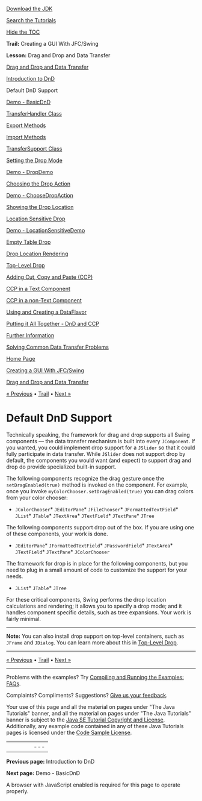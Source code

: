 [Download
the JDK](http://java.sun.com/javase/6/download.jsp)
  
[Search the
Tutorials](../../search.html)
  
[Hide the TOC](javascript:toggleLeft())

**Trail:** Creating a GUI With JFC/Swing
  
**Lesson:** Drag and Drop and Data Transfer

[Drag and Drop and Data Transfer](index.html)

[Introduction to DnD](intro.html)

Default DnD Support

[Demo - BasicDnD](basicdemo.html)

[TransferHandler Class](transferhandler.html)

[Export Methods](export.html)

[Import Methods](import.html)

[TransferSupport Class](transfersupport.html)

[Setting the Drop Mode](dropmodes.html)

[Demo - DropDemo](dropmodedemo.html)

[Choosing the Drop Action](dropaction.html)

[Demo - ChooseDropAction](dropactiondemo.html)

[Showing the Drop Location](showdroploc.html)

[Location Sensitive Drop](locsensitivedrop.html)

[Demo - LocationSensitiveDemo](locsensitivedemo.html)

[Empty Table Drop](emptytable.html)

[Drop Location Rendering](droplocation.html)

[Top-Level Drop](toplevel.html)

[Adding Cut, Copy and Paste (CCP)](cutpaste.html)

[CCP in a Text Component](textpaste.html)

[CCP in a non-Text Component](listpaste.html)

[Using and Creating a DataFlavor](dataflavor.html)

[Putting it All Together - DnD and CCP](together.html)

[Further Information](info.html)

[Solving Common Data Transfer Problems](problems.html)

[Home Page](../../index.html)
>
[Creating a GUI With JFC/Swing](../index.html)
>
[Drag and Drop and Data Transfer](index.html)

[« Previous](intro.html) • [Trail](../TOC.html) • [Next »](basicdemo.html)

# Default DnD Support

Technically speaking, the framework for drag and drop supports
all Swing components — the data transfer mechanism is built
into every `JComponent`. If you wanted,
you could implement drop support for a `JSlider`
so that it could fully participate in data transfer.
While `JSlider` does not support drop by default,
the components you would want (and expect) to support
drag and drop do provide specialized built-in support.

The following components recognize the drag gesture
once the `setDragEnabled(true)` method is
invoked on the component. For example, once you invoke
`myColorChooser.setDragEnabled(true)` you can drag colors
from your color chooser:

* `JColorChooser`* `JEditorPane`* `JFileChooser`* `JFormattedTextField`* `JList`* `JTable`* `JTextArea`* `JTextField`* `JTextPane`* `JTree`

The following components support drop out of the box.
If you are using one of these components, your work is done.

* `JEditorPane`* `JFormattedTextField`* `JPasswordField`* `JTextArea`* `JTextField`* `JTextPane`* `JColorChooser`

The framework for drop is in place for the following components,
but you need to plug in a small amount of code to customize the
support for your needs.

* `JList`* `JTable`* `JTree`

For these critical components, Swing performs the drop location
calculations and rendering; it allows you to specify a drop mode;
and it handles component specific details, such as tree expansions.
Your work is fairly minimal.

---

**Note:** You can also install drop support on top-level containers, such
as `JFrame` and `JDialog`. You can learn
more about this in
[Top-Level Drop](toplevel.html).

---

[« Previous](intro.html)
•
[Trail](../TOC.html)
•
[Next »](basicdemo.html)

---

Problems with the examples? Try [Compiling and Running
the Examples: FAQs](../../information/run-examples.html).
  
Complaints? Compliments? Suggestions? [Give
us your feedback](http://download.oracle.com/javase/feedback.html).

Your use of this page and all the material on pages under "The Java Tutorials" banner,
and all the material on pages under "The Java Tutorials" banner is subject to the [Java SE Tutorial Copyright
and License](../../information/license.html).
Additionally, any example code contained in any of these Java
Tutorials pages is licensed under the
[Code
Sample License](http://developers.sun.com/license/berkeley_license.html).

|  |  |  |  |  |
| --- | --- | --- | --- | --- |
| |  |  | | --- | --- | | duke image | Oracle logo | | [About Oracle](http://www.oracle.com/us/corporate/index.html) | [Oracle Technology Network](http://www.oracle.com/technology/index.html) | [Terms of Service](https://www.samplecode.oracle.com/servlets/CompulsoryClickThrough?type=TermsOfService) | Copyright © 1995, 2011 Oracle and/or its affiliates. All rights reserved. |

**Previous page:** Introduction to DnD
  
**Next page:** Demo - BasicDnD




A browser with JavaScript enabled is required for this page to operate properly.